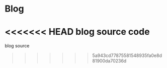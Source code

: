 Blog
====

<<<<<<< HEAD
blog source code
=======
blog source
>>>>>>> 5a943cd77875581548935fa0e8d81900da70236d
